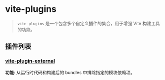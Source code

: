 # vite-plugins

> `vite-plugins` 是一个包含多个自定义插件的集合，用于增强 Vite 构建工具的功能。

## 插件列表

<!-- ### [vite-plugin-combine](packages/vite-plugin-combine)

**功能**: 组合多个文件生成一个主文件，并根据配置导出这些文件的内容。支持命名导出、默认导出和无导出三种模式。

### [vite-plugin-cp](packages/vite-plugin-cp)

**功能**: 复制文件到指定目录。 -->

### [vite-plugin-external](/zh/plugins/vite-plugin-external/introduction)

**功能**: 从运行时代码和构建后的 bundles 中排除指定的模块依赖项。

<!-- ### [vite-plugin-hook-use](packages/vite-plugin-hook-use)

**功能**: 显示 `vite` 调用 hook 函数的顺序和次数。

### [vite-plugin-include-css](packages/vite-plugin-include-css)

**功能**: 打包 CSS 代码到一个 JS 文件中。

### [vite-plugin-mock-data](packages/vite-plugin-mock-data)

**功能**: 配置本地 mock 数据。

### [vite-plugin-reverse-proxy](packages/vite-plugin-reverse-proxy)

**功能**: 配合 Chrome 插件 [XSwitch](https://chrome.google.com/webstore/detail/xswitch/idkjhjggpffolpidfkikidcokdkdaogg) 将线上资源代理到本地调试。

### [vite-plugin-separate-importer](packages/vite-plugin-separate-importer)

**功能**: 将原来从一个源模块批量导入内容变成分批从源模块下导入单个文件。 -->